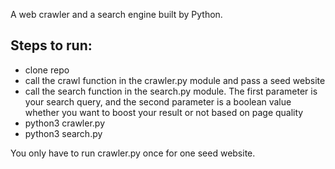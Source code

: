 A web crawler and a search engine built by Python.

## Steps to run:

- clone repo
- call the crawl function in the crawler.py module and pass a seed website
- call the search function in the search.py module. The first parameter is your search query, and the second parameter is a boolean value whether you want to boost your result or not based on page quality
- python3 crawler.py
- python3 search.py

You only have to run crawler.py once for one seed website.
